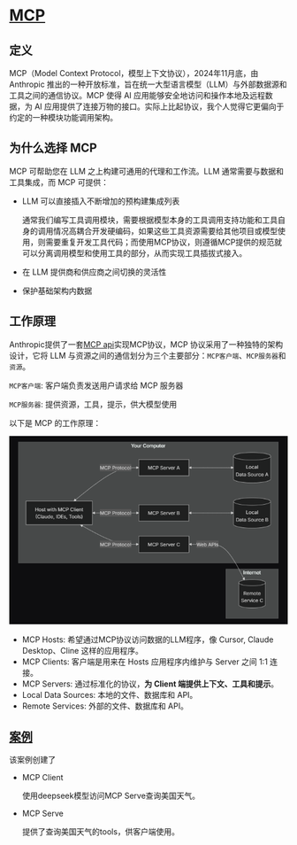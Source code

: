 # [MCP](https://modelcontextprotocol.io/introduction)

## 定义

MCP（Model Context Protocol，模型上下文协议），2024年11月底，由 Anthropic 推出的一种开放标准，旨在统一大型语言模型（LLM）与外部数据源和工具之间的通信协议。MCP 使得 AI 应用能够安全地访问和操作本地及远程数据，为 AI 应用提供了连接万物的接口。实际上比起协议，我个人觉得它更偏向于约定的一种模块功能调用架构。

## 为什么选择 MCP

MCP 可帮助您在 LLM 之上构建可通用的代理和工作流。LLM 通常需要与数据和工具集成，而 MCP 可提供：

- LLM 可以直接插入不断增加的预构建集成列表

    通常我们编写工具调用模块，需要根据模型本身的工具调用支持功能和工具自身的调用情况高耦合开发硬编码，如果这些工具资源需要给其他项目或模型使用，则需要重复开发工具代码；而使用MCP协议，则遵循MCP提供的规范就可以分离调用模型和使用工具的部分，从而实现工具插拔式接入。

- 在 LLM 提供商和供应商之间切换的灵活性
- 保护基础架构内数据

## 工作原理

Anthropic提供了一套[MCP api](https://modelcontextprotocol.io/quickstart/client)实现MCP协议，MCP 协议采用了一种独特的架构设计，它将 LLM 与资源之间的通信划分为三个主要部分：`MCP客户端`、`MCP服务器`和`资源`。

`MCP客户端`: 客户端负责发送用户请求给 MCP 服务器

`MCP服务器`: 提供资源，工具，提示，供大模型使用

以下是 MCP 的工作原理：

![MCP](./img/MCP.png)

- MCP Hosts: 希望通过MCP协议访问数据的LLM程序，像 Cursor, Claude Desktop、Cline 这样的应用程序。
- MCP Clients: 客户端是用来在 Hosts 应用程序内维护与 Server 之间 1:1 连接。
- MCP Servers: 通过标准化的协议，**为 Client 端提供上下文、工具和提示**。
- Local Data Sources: 本地的文件、数据库和 API。
- Remote Services: 外部的文件、数据库和 API。

## [案例](./demo)

该案例创建了

- MCP Client

    使用deepseek模型访问MCP Serve查询美国天气。

- MCP Serve

    提供了查询美国天气的tools，供客户端使用。